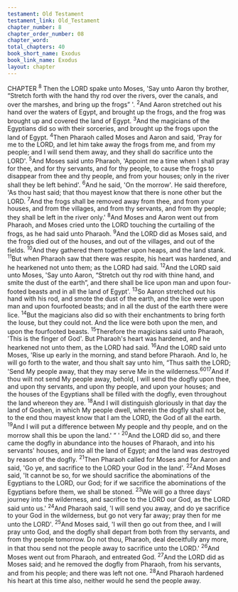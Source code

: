 ```yaml
---
testament: Old Testament
testament_link: Old_Testament
chapter_number: 8
chapter_order_number: 08
chapter_word: 
total_chapters: 40
book_short_name: Exodus
book_link_name: Exodus
layout: chapter
---
```



CHAPTER <sup>8</sup>
Then the LORD spake unto Moses, 'Say unto Aaron thy brother, “Stretch forth
with the hand thy rod over the rivers, over the canals, and over the marshes, and bring
up the frogs” '. <sup>2</sup>And Aaron stretched out his hand over the waters of Egypt, and
brought up the frogs, and the frog was brought up and covered the land of Egypt. <sup>3</sup>And
the magicians of the Egyptians did so with their sorceries, and brought up the frogs
upon the land of Egypt. <sup>4</sup>Then Pharaoh called Moses and Aaron and said, 'Pray for me
to the LORD, and let him take away the frogs from me, and from my people; and I will
send them away, and they shall do sacrifice unto the LORD'. <sup>5</sup>And Moses said unto
Pharaoh, 'Appoint me a time when I shall pray for thee, and for thy servants, and for
thy people, to cause the frogs to disappear from thee and thy people, and from your
houses; only in the river shall they be left behind'. <sup>6</sup>And he said, 'On the morrow'. He
said therefore, 'As thou hast said; that thou mayest know that there is none other but
the LORD. <sup>7</sup>And the frogs shall be removed away from thee, and from your houses, and
from the villages, and from thy servants, and from thy people; they shall be left in the
river only.' <sup>8</sup>And Moses and Aaron went out from Pharaoh, and Moses cried unto the
LORD touching the curtailing of the frogs, as he had said unto Pharaoh. <sup>9</sup>And the
LORD did as Moses said, and the frogs died out of the houses, and out of the villages,
and out of the fields. <sup>10</sup>And they gathered them together upon heaps, and the land
stank. <sup>11</sup>But when Pharaoh saw that there was respite, his heart was hardened, and he
hearkened not unto them; as the LORD had said. 
<sup>12</sup>And the LORD said unto Moses, 'Say unto Aaron, “Stretch out thy rod with
thine hand, and smite the dust of the earth”, and there shall be lice upon man and
upon four­footed beasts and in all the land of Egypt'. <sup>13</sup>So Aaron stretched out his hand
with his rod, and smote the dust of the earth, and the lice were upon man and upon
four­footed beasts; and in all the dust of the earth there were lice. <sup>14</sup>But the magicians
also did so with their enchantments to bring forth the louse, but they could not. And
the lice were both upon the men, and upon the four­footed beasts. <sup>15</sup>Therefore the
magicians said unto Pharaoh, 'This is the finger of God'. But Pharaoh's heart was
hardened, and he hearkened not unto them, as the LORD had said. 
<sup>16</sup>And the LORD said unto Moses, 'Rise up early in the morning, and stand
before Pharaoh. And lo, he will go forth to the water, and thou shalt say unto him,
“Thus saith the LORD; 'Send My people away, that they may serve Me in the wilderness.<sup>6017</sup>And if thou wilt not send My people away, behold, I will send the dog­fly upon thee,
and upon thy servants, and upon thy people, and upon your houses; and the houses of
the Egyptians shall be filled with the dog­fly, even throughout the land whereon they
are. <sup>18</sup>And I will distinguish gloriously in that day the land of Goshen, in which My
people dwell, wherein the dog­fly shall not be, to the end thou mayest know that I am
the LORD, the God of all the earth. <sup>19</sup>And I will put a difference between My people and
thy people, and on the morrow shall this be upon the land.' ” ' <sup>20</sup>And the LORD did so,
and there came the dog­fly in abundance into the houses of Pharaoh, and into his
servants' houses, and into all the land of Egypt; and the land was destroyed by reason
of the dog­fly. <sup>21</sup>Then Pharaoh called for Moses and for Aaron and said, 'Go ye, and
sacrifice to the LORD your God in the land'. <sup>22</sup>And Moses said, 'It cannot be so, for we
should sacrifice the abominations of the Egyptians to the LORD, our God; for if we
sacrifice the abominations of the Egyptians before them, we shall be stoned. <sup>23</sup>We will
go a three days' journey into the wilderness, and sacrifice to the LORD our God, as the
LORD said unto us.' <sup>24</sup>And Pharaoh said, 'I will send you away, and do ye sacrifice to
your God in the wilderness, but go not very far away; pray then for me unto the LORD'.
<sup>25</sup>And Moses said, 'I will then go out from thee, and I will pray unto God, and the dog­fly
shall depart from both from thy servants, and from thy people tomorrow. Do not thou,
Pharaoh, deal deceitfully any more, in that thou send not the people away to sacrifice
unto the LORD.'  <sup>26</sup>And Moses went out from Pharaoh, and entreated God. <sup>27</sup>And the
LORD did as Moses said; and he removed the dog­fly from Pharaoh, from his servants,
and from his people; and there was left not one. <sup>28</sup>And Pharaoh hardened his heart at
this time also, neither would he send the people away.